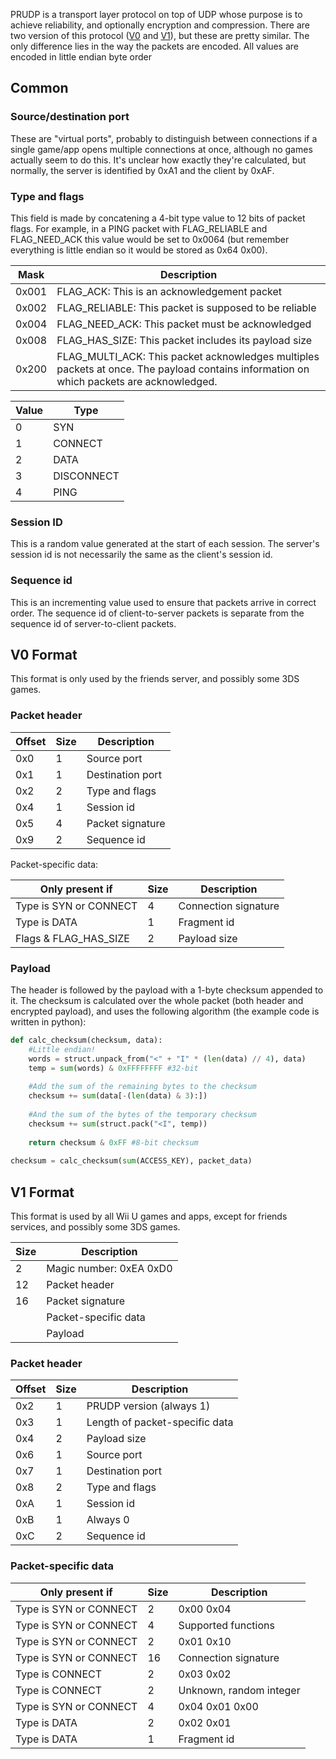 PRUDP is a transport layer protocol on top of UDP whose purpose is to achieve reliability, and optionally encryption and compression. There are two version of this protocol ([V0](#v0-format) and [V1](#v1-format)), but these are pretty similar. The only difference lies in the way the packets are encoded. All values are encoded in little endian byte order

## Common
### Source/destination port
These are "virtual ports", probably to distinguish between connections if a single game/app opens multiple connections at once, although no games actually seem to do this. It's unclear how exactly they're calculated, but normally, the server is identified by 0xA1 and the client by 0xAF.

### Type and flags
This field is made by concatening a 4-bit type value to 12 bits of packet flags. For example, in a PING packet with FLAG_RELIABLE and FLAG_NEED_ACK this value would be set to 0x0064 (but remember everything is little endian so it would be stored as 0x64 0x00).

| Mask | Description |
| --- | --- |
| 0x001 | FLAG_ACK: This is an acknowledgement packet |
| 0x002 | FLAG_RELIABLE: This packet is supposed to be reliable |
| 0x004 | FLAG_NEED_ACK: This packet must be acknowledged |
| 0x008 | FLAG_HAS_SIZE: This packet includes its payload size |
| 0x200 | FLAG_MULTI_ACK: This packet acknowledges multiples packets at once. The payload contains information on which packets are acknowledged. |

| Value | Type |
| --- | --- |
| 0 | SYN |
| 1 | CONNECT |
| 2 | DATA |
| 3 | DISCONNECT |
| 4 | PING |

### Session ID
This is a random value generated at the start of each session. The server's session id is not necessarily the same as the client's session id.

### Sequence id
This is an incrementing value used to ensure that packets arrive in correct order. The sequence id of client-to-server packets is separate from the sequence id of server-to-client packets.

## V0 Format
This format is only used by the friends server, and possibly some 3DS games.

### Packet header
| Offset | Size | Description |
| --- | --- | --- |
| 0x0 | 1 | Source port |
| 0x1 | 1 | Destination port |
| 0x2 | 2 | Type and flags |
| 0x4 | 1 | Session id |
| 0x5 | 4 | Packet signature |
| 0x9 | 2 | Sequence id |

Packet-specific data:

| Only present if | Size | Description |
| --- | --- | --- |
| Type is SYN or CONNECT | 4 | Connection signature |
| Type is DATA | 1 | Fragment id |
| Flags & FLAG_HAS_SIZE | 2 | Payload size |

### Payload
The header is followed by the payload with a 1-byte checksum appended to it. The checksum is calculated over the whole packet (both header and encrypted payload), and uses the following algorithm (the example code is written in python):
```python
def calc_checksum(checksum, data):
	#Little endian!
	words = struct.unpack_from("<" + "I" * (len(data) // 4), data)
	temp = sum(words) & 0xFFFFFFFF #32-bit
	
	#Add the sum of the remaining bytes to the checksum
	checksum += sum(data[-(len(data) & 3):])
	
	#And the sum of the bytes of the temporary checksum
	checksum += sum(struct.pack("<I", temp))
	
	return checksum & 0xFF #8-bit checksum
	
checksum = calc_checksum(sum(ACCESS_KEY), packet_data)
```

## V1 Format
This format is used by all Wii U games and apps, except for friends services, and possibly some 3DS games.

| Size | Description |
| --- | --- |
| 2 | Magic number: 0xEA 0xD0 |
| 12 | Packet header |
| 16 | Packet signature |
| | Packet-specific data |
| | Payload |

### Packet header
| Offset | Size | Description |
| --- | --- | --- |
| 0x2 | 1 | PRUDP version (always 1) |
| 0x3 | 1 | Length of packet-specific data |
| 0x4 | 2 | Payload size |
| 0x6 | 1 | Source port |
| 0x7 | 1 | Destination port |
| 0x8 | 2 | Type and flags |
| 0xA | 1 | Session id |
| 0xB | 1 | Always 0 |
| 0xC | 2 | Sequence id |

### Packet-specific data
| Only present if | Size | Description |
| --- | --- | --- |
| Type is SYN or CONNECT | 2 | 0x00 0x04 |
| Type is SYN or CONNECT | 4 | Supported functions |
| Type is SYN or CONNECT | 2 | 0x01 0x10 |
| Type is SYN or CONNECT | 16 | Connection signature |
| Type is CONNECT | 2 | 0x03 0x02 |
| Type is CONNECT | 2 | Unknown, random integer |
| Type is SYN or CONNECT | 4 | 0x04 0x01 0x00 |
| Type is DATA | 2 | 0x02 0x01 |
| Type is DATA | 1 | Fragment id |